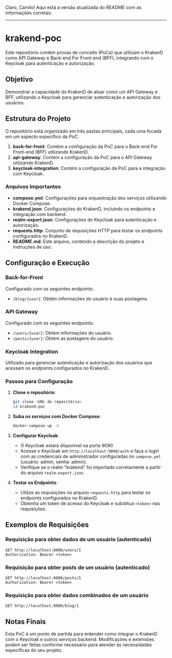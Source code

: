 Claro, Camilo! Aqui está a versão atualizada do README com as informações corretas:

---

# krakend-poc

Este repositório contém provas de conceito (PoCs) que utilizam o KrakenD como API Gateway e Back-end For Front-end (BFF), integrando com o Keycloak para autenticação e autorização.

## Objetivo

Demonstrar a capacidade do KrakenD de atuar como um API Gateway e BFF, utilizando o Keycloak para gerenciar autenticação e autorização dos usuários.

## Estrutura do Projeto

O repositório está organizado em três pastas principais, cada uma focada em um aspecto específico da PoC:

1. **back-for-front**: Contém a configuração da PoC para o Back-end For Front-end (BFF) utilizando KrakenD.
2. **api-gateway**: Contém a configuração da PoC para o API Gateway utilizando KrakenD.
3. **keycloak-integration**: Contém a configuração da PoC para a integração com Keycloak.

### Arquivos Importantes

- **compose.yml**: Configurações para orquestração dos serviços utilizando Docker Compose.
- **krakend.json**: Configurações do KrakenD, incluindo os endpoints e integração com backend.
- **realm-export.json**: Configurações do Keycloak para autenticação e autorização.
- **requests.http**: Conjunto de requisições HTTP para testar os endpoints configurados no KrakenD.
- **README.md**: Este arquivo, contendo a descrição do projeto e instruções de uso.

## Configuração e Execução

### Back-for-Front

Configurado com os seguintes endpoints:

- `/blog/{user}`: Obtém informações do usuário e suas postagens.

### API Gateway

Configurado com os seguintes endpoints:

- `/users/{user}`: Obtém informações do usuário.
- `/posts/{user}`: Obtém as postagens do usuário.

### Keycloak Integration

Utilizado para gerenciar autenticação e autorização dos usuários que acessam os endpoints configurados no KrakenD.

### Passos para Configuração

1. **Clone o repositório**:

    ```bash
    git clone <URL do repositório>
    cd krakend-poc
    ```

2. **Suba os serviços com Docker Compose**:

    ```bash
    docker-compose up -d
    ```

3. **Configurar Keycloak**:
    - O Keycloak estará disponível na porta 9090.
    - Acesse o Keycloak em `http://localhost:9090/auth` e faça o login com as credenciais de administrador configuradas no `compose.yml` (usuário: admin, senha: admin).
    - Verifique se o realm "krakend" foi importado corretamente a partir do arquivo `realm-export.json`.

4. **Testar os Endpoints**:
    - Utilize as requisições no arquivo `requests.http` para testar os endpoints configurados no KrakenD.
    - Obtenha um token de acesso do Keycloak e substitua `<token>` nas requisições.

## Exemplos de Requisições

### Requisição para obter dados de um usuário (autenticado)

```http
GET http://localhost:8080/users/1
Authorization: Bearer <token>
```

### Requisição para obter posts de um usuário (autenticado)

```http
GET http://localhost:8080/posts/1
Authorization: Bearer <token>
```

### Requisição para obter dados combinados de um usuário

```http
GET http://localhost:8080/blog/1
```

## Notas Finais

Esta PoC é um ponto de partida para entender como integrar o KrakenD com o Keycloak e outros serviços backend. Modificações e extensões podem ser feitas conforme necessário para atender às necessidades específicas do seu projeto.